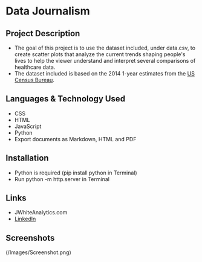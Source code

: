 # Data Journalism


## Project Description

- The goal of this project is to use the dataset included, under data.csv, to create scatter plots that analyze the current trends shaping people's lives to help the viewer understand and interpret several comparisons of healthcare data.
- The dataset included is based on the 2014 1-year estimates from the [US Census Bureau](https://data.census.gov/cedsci/).

## Languages & Technology Used

- CSS
- HTML
- JavaScript
- Python
- Export documents as Markdown, HTML and PDF

## Installation

- Python is required (pip install python in Terminal)
- Run python -m http.server in Terminal

## Links
- JWhiteAnalytics.com
- [LinkedIn](https://www.linkedin.com/in/jimmywhite1987)

## Screenshots
(/Images/Screenshot.png)
